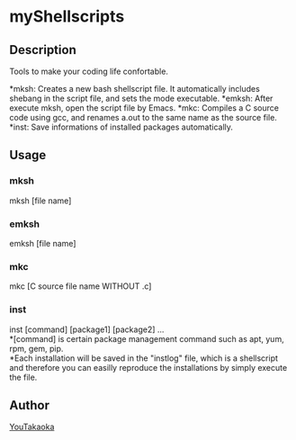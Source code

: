 # myShellscripts

## Description

Tools to make your coding life confortable.

*mksh: Creates a new bash shellscript file. It automatically includes shebang in the script file, and sets the mode executable.
*emksh: After execute mksh, open the script file by Emacs.
*mkc: Compiles a C source code using gcc, and renames a.out to the same name as the source file.  
*inst: Save informations of installed packages automatically.  

## Usage

### mksh
mksh [file name]

### emksh
emksh [file name]

### mkc
mkc [C source file name WITHOUT .c]

### inst
inst [command] [package1] [package2] ...  
*[command] is certain package management command such as apt, yum, rpm, gem, pip.  
*Each installation will be saved in the "instlog" file, which is a shellscript and therefore you can easilly reproduce the installations by simply execute the file.  

## Author

[YouTakaoka](https://github.com/YouTakaoka)
